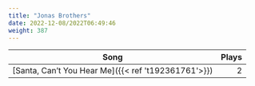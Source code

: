 ```yaml
---
title: "Jonas Brothers"
date: 2022-12-08/2022T06:49:46
weight: 387
---
```




 Song | Plays 
----- | -----:
[Santa, Can’t You Hear Me]({{< ref 't192361761'>}}) | 2
